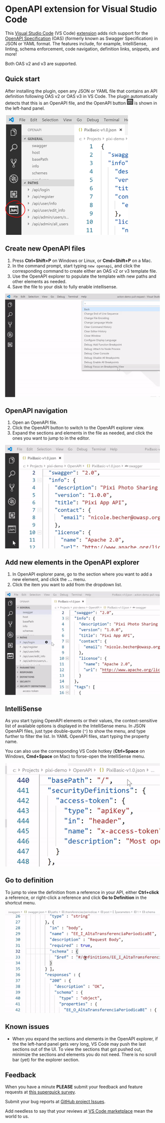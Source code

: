 # OpenAPI extension for Visual Studio Code

This [Visual Studio Code](https://code.visualstudio.com/) (VS Code) [extension](https://marketplace.visualstudio.com/items?itemName=42Crunch.vscode-openapi) adds rich support for the [OpenAPI Specification](https://github.com/OAI/OpenAPI-Specification) (OAS) (formerly known as Swagger Specification) in JSON or YAML format. The features include, for example, IntelliSense, linting, schema enforcement, code navigation, definition links, snippets, and more!

Both OAS v2 and v3 are supported.

## Quick start

After installing the plugin, open any JSON or YAML file that contains an API definition following OAS v2 or OAS v3 in VS Code. The plugin automatically detects that this is an OpenAPI file, and the OpenAPI button <img src="https://raw.githubusercontent.com/42Crunch/vscode-openapi/master/images/OpenAPI%20button.PNG" width=20 height=19> is shown in the left-hand panel.

<img src="https://github.com/42Crunch/vscode-openapi/blob/master/images/OpenAPI%20Explorer.PNG?raw=true" width=400 height=389>

## Create new OpenAPI files

1. Press **Ctrl+Shift+P** on Windows or Linux, or **Cmd+Shift+P** on a Mac.   
2. In the command prompt, start typing `new openapi`, and click the corresponding command to create either an OAS v2 or v3 template file.
3. Use the OpenAPI explorer to populate the template with new paths and other elements as needed.
4. Save the file to your disk to fully enable intellisense.

![Create new OpenAPI file from a template](https://github.com/42Crunch/vscode-openapi/blob/master/images/New%20OpenAPI%20file.gif?raw=true)

## OpenAPI navigation
1. Open an OpenAPI file.
2. Click the OpenAPI button to switch to the OpenAPI explorer view.
3. Expand the sections and elements in the file as needed, and click the ones you want to jump to in the editor.

![Navigation inside the OpenAPI file](https://github.com/42Crunch/vscode-openapi/blob/master/images/Naviation.gif?raw=true)

## Add new elements in the OpenAPI explorer
1. In OpenAPI explorer pane, go to the section where you want to add a new element, and click the **...** menu.
2. Click the item you want to add from the dropdown list.

![Add new API path and verb](https://github.com/42Crunch/vscode-openapi/blob/master/images/Add%20paths%20and%20verbs.gif?raw=true)

## IntelliSense

As you start typing OpenAPI elements or their values, the context-sensitive list of available options is displayed in the IntelliSense menu. In JSON OpenAPI files, just type double-quote (`"`) to show the menu, and type further to filter the list. In YAML OpenAPI files, start typing the property name.

You can also use the corresponding VS Code hotkey (**Ctrl+Space** on Windows, **Cmd+Space** on Mac) to forse-open the IntelliSense menu.

![IntelliSense for OpenAPI editing](https://github.com/42Crunch/vscode-openapi/blob/master/images/Intellisense.gif?raw=true)

## Go to definition

To jump to view the definition from a reference in your API, either **Ctrl+click** a reference, or right-click a reference and click **Go to Definition** in the shortcut menu.

![Go to definition](https://github.com/42Crunch/vscode-openapi/blob/master/images/Go%20to%20Definition.gif?raw=true)

## Known issues

- When you expand the sections and elements in the OpenAPI explorer, if the the left-hand panel gets very long, VS Code may push the last sections out of the UI. To view the sections that got pushed out, minimize the sections and elements you do not need. There is no scroll bar (yet) for the explorer section.

## Feedback

When you have a minute **PLEASE** submit your feedback and feature requests at [this superquick survey](https://www.surveymonkey.com/r/H3C8VC6).

Submit your bug reports at [GitHub project Issues](https://github.com/42Crunch/vscode-openapi/issues).

Add needless to say that your reviews at [VS Code marketplace](https://marketplace.visualstudio.com/items?itemName=42Crunch.vscode-openapi&ssr=false#review-details) mean the world to us.
